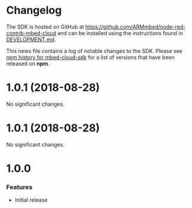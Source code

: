 # Changelog

The SDK is hosted on GitHub at https://github.com/ARMmbed/node-red-contrib-mbed-cloud and can be installed using the instructions found in [DEVELOPMENT.md](https://github.com/ARMmbed/node-red-contrib-mbed-cloud/blob/master/DEVELOPMENT.md). 


This news file contains a log of notable changes to the SDK. Please see [npm history for mbed-cloud-sdk](https://www.npmjs.com/package/mbed-cloud-sdk?activeTab=versions) for
a list of versions that have been released on **npm**.

[//]: # (begin_release_notes)

1.0.1 (2018-08-28)
==================


No significant changes.


1.0.1 (2018-08-28)
==================


No significant changes.


1.0.0 
=============

### Features
- Initial release 
